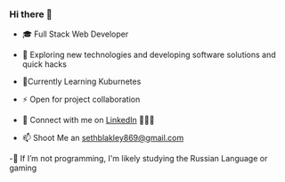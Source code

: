 ### Hi there 👋

- 🎓 Full Stack Web Developer

- 🤔 Exploring new technologies and developing software solutions and quick hacks

- 🌱Currently Learning Kuburnetes

- ⚡ Open for project collaboration

- 💬 Connect with me on <a href="https://www.linkedin.com/in/sethblakley/">LinkedIn</a> 👨🏻‍💻

- 📫  Shoot Me an sethblakley869@gmail.com 

-🔧 If I’m not programming, I'm likely studying the Russian Language or gaming

